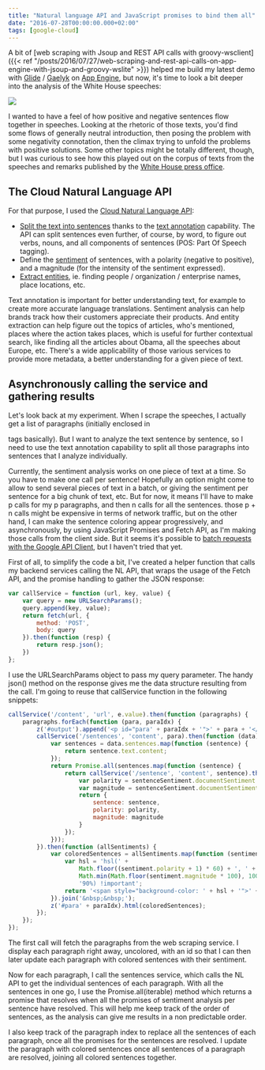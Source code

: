 ```yaml
---
title: "Natural language API and JavaScript promises to bind them all"
date: "2016-07-28T00:00:00.000+02:00"
tags: [google-cloud]
---
```


A bit of [web scraping with Jsoup and REST API calls with groovy-wsclient]({{< ref "/posts/2016/07/27/web-scraping-and-rest-api-calls-on-app-engine-with-jsoup-and-groovy-wslite" >}}) helped me build my latest demo with [Glide](http://glide-gae.appspot.com/) / [Gaelyk](http://gaelyk.appspot.com/) on [App Engine](https://cloud.google.com/appengine/), but now, it's time to look a bit deeper into the analysis of the White House speeches:  

![](/img/misc/whitehouse-speeches-630.png)  

I wanted to have a feel of how positive and negative sentences flow together in speeches. Looking at the rhetoric of those texts, you'd find some flows of generally neutral introduction, then posing the problem with some negativity connotation, then the climax trying to unfold the problems with positive solutions. Some other topics might be totally different, though, but I was curious to see how this played out on the corpus of texts from the speeches and remarks published by the [White House press office](https://www.whitehouse.gov/briefing-room/speeches-and-remarks).  

## The Cloud Natural Language API  

For that purpose, I used the [Cloud Natural Language API](https://cloud.google.com/natural-language/docs/):

*   [Split the text into sentences](https://cloud.google.com/natural-language/docs/basics#sentence-extraction) thanks to the [text annotation](https://cloud.google.com/natural-language/reference/rest/v1beta1/documents/annotateText) capability. The API can split sentences even further, of course, by word, to figure out verbs, nouns, and all components of sentences (POS: Part Of Speech tagging).
*   Define the [sentiment](https://cloud.google.com/natural-language/docs/sentiment-tutorial) of sentences, with a polarity (negative to positive), and a magnitude (for the intensity of the sentiment expressed).
*   [Extract entities](https://cloud.google.com/natural-language/docs/basics#entity_analysis), ie. finding people / organization / enterprise names, place locations, etc.

Text annotation is important for better understanding text, for example to create more accurate language translations. Sentiment analysis can help brands track how their customers appreciate their products. And entity extraction can help figure out the topics of articles, who's mentioned, places where the action takes places, which is useful for further contextual search, like finding all the articles about Obama, all the speeches about Europe, etc. There's a wide applicability of those various services to provide more metadata, a better understanding for a given piece of text.  

## Asynchronously calling the service and gathering results  

Let's look back at my experiment. When I scrape the speeches, I actually get a list of paragraphs (initially enclosed in <p> tags basically). But I want to analyze the text sentence by sentence, so I need to use the text annotation capability to split all those paragraphs into sentences that I analyze individually.  

Currently, the sentiment analysis works on one piece of text at a time. So you have to make one call per sentence! Hopefully an option might come to allow to send several pieces of text in a batch, or giving the sentiment per sentence for a big chunk of text, etc. But for now, it means I'll have to make p calls for my p paragraphs, and then n calls for all the sentences. those p + n calls might be expensive in terms of network traffic, but on the other hand, I can make the sentence coloring appear progressively, and asynchronously, by using JavaScript Promises and Fetch API, as I'm making those calls from the client side. But it seems it's possible to [batch requests with the Google API Client](https://developers.google.com/api-client-library/java/google-api-java-client/batch), but I haven't tried that yet.  

First of all, to simplify the code a bit, I've created a helper function that calls my backend services calling the NL API, that wraps the usage of the Fetch API, and the promise handling to gather the JSON response:

```javascript
var callService = function (url, key, value) {
    var query = new URLSearchParams();
    query.append(key, value);
    return fetch(url, {
        method: 'POST',
        body: query
    }).then(function (resp) {
        return resp.json();
    })
};
```

I use the URLSearchParams object to pass my query parameter. The handy json() method on the response gives me the data structure resulting from the call. I'm going to reuse that callService function in the following snippets:

```javascript
callService('/content', 'url', e.value).then(function (paragraphs) {
    paragraphs.forEach(function (para, paraIdx) {
        z('#output').append('<p id="para' + paraIdx + '">' + para + '</p>');
        callService('/sentences', 'content', para).then(function (data) {
            var sentences = data.sentences.map(function (sentence) {
                return sentence.text.content;
            });
            return Promise.all(sentences.map(function (sentence) {
                return callService('/sentence', 'content', sentence).then(function (sentenceSentiment) {
                    var polarity = sentenceSentiment.documentSentiment.polarity;
                    var magnitude = sentenceSentiment.documentSentiment.magnitude;
                    return {
                        sentence: sentence,
                        polarity: polarity,
                        magnitude: magnitude
                    }
                });
            }));
        }).then(function (allSentiments) {
            var coloredSentences = allSentiments.map(function (sentiment) {
                var hsl = 'hsl(' +
                    Math.floor((sentiment.polarity + 1) * 60) + ', ' +
                    Math.min(Math.floor(sentiment.magnitude * 100), 100) + '%, ' +
                    '90%) !important';
                return '<span style="background-color: ' + hsl + '">' + sentiment.sentence + '</span>';
            }).join('&nbsp;&nbsp;');
            z('#para' + paraIdx).html(coloredSentences);
        });
    });
});
```

The first call will fetch the paragraphs from the web scraping service. I display each paragraph right away, uncolored, with an id so that I can then later update each paragraph with colored sentences with their sentiment.  

Now for each paragraph, I call the sentences service, which calls the NL API to get the individual sentences of each paragraph. With all the sentences in one go, I use the Promise.all(iterable) method which returns a promise that resolves when all the promises of sentiment analysis per sentence have resolved. This will help me keep track of the order of sentences, as the analysis can give me results in a non predictable order.  

I also keep track of the paragraph index to replace all the sentences of each paragraph, once all the promises for the sentences are resolved. I update the paragraph with colored sentences once all sentences of a paragraph are resolved, joining all colored sentences together.
